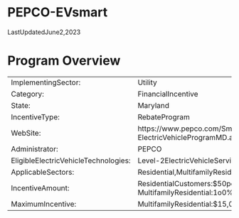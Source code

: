 # PEPCO-EVsmart  

LastUpdatedJune2,2023  

# Program Overview  

<html><body><table><tr><td>ImplementingSector:</td><td>Utility</td></tr><tr><td>Category:</td><td>FinancialIncentive</td></tr><tr><td>State:</td><td>Maryland</td></tr><tr><td>IncentiveType:</td><td>RebateProgram</td></tr><tr><td>WebSite:</td><td>https://www.pepco.com/SmartEnergy/lnnovationTechnology/Pages/ ElectricVehicleProgramMD.aspx</td></tr><tr><td>Administrator:</td><td>PEPCO</td></tr><tr><td>EligibleElectricVehicleTechnologies:</td><td>Level-2ElectricVehicleServiceEquipment</td></tr><tr><td>ApplicableSectors:</td><td>Residential,MultifamilyResidential</td></tr><tr><td>IncentiveAmount:</td><td>ResidentialCustomers:$50peryearforLevel2smartchargerdatasharing MultifamilyResidential:1o0%forLevel2smartchargerand100%oftheinstallation</td></tr><tr><td>MaximumIncentive:</td><td>MultifamilyResidential:$15,000</td></tr></table></body></html>  